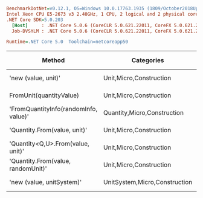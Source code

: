 ``` ini

BenchmarkDotNet=v0.12.1, OS=Windows 10.0.17763.1935 (1809/October2018Update/Redstone5)
Intel Xeon CPU E5-2673 v3 2.40GHz, 1 CPU, 2 logical and 2 physical cores
.NET Core SDK=5.0.203
  [Host]     : .NET Core 5.0.6 (CoreCLR 5.0.621.22011, CoreFX 5.0.621.22011), X64 RyuJIT
  Job-DVSYLM : .NET Core 5.0.6 (CoreCLR 5.0.621.22011, CoreFX 5.0.621.22011), X64 RyuJIT

Runtime=.NET Core 5.0  Toolchain=netcoreapp50  

```
|                                Method |                    Categories |      Mean |    Error |   StdDev |   StdErr |       Min |       Max |    Median | Ratio | MannWhitney(5%) | RatioSD |  Gen 0 | Gen 1 | Gen 2 | Allocated |
|-------------------------------------- |------------------------------ |----------:|---------:|---------:|---------:|----------:|----------:|----------:|------:|---------------- |--------:|-------:|------:|------:|----------:|
|                   &#39;new (value, unit)&#39; |       Unit,Micro,Construction |  14.09 ns | 0.278 ns | 0.260 ns | 0.067 ns |  13.55 ns |  14.57 ns |  14.09 ns |  1.00 |            Base |    0.00 |      - |     - |     - |         - |
|               FromUnit(quantityValue) |       Unit,Micro,Construction |  30.50 ns | 0.581 ns | 0.622 ns | 0.147 ns |  29.29 ns |  31.56 ns |  30.59 ns |  2.16 |          Slower |    0.07 |      - |     - |     - |         - |
| &#39;FromQuantityInfo(randomInfo, value)&#39; |   Quantity,Micro,Construction |  57.51 ns | 1.143 ns | 1.270 ns | 0.291 ns |  55.82 ns |  60.17 ns |  57.44 ns |  4.10 |          Slower |    0.11 | 0.0020 |     - |     - |      32 B |
|          &#39;Quantity.From(value, unit)&#39; |       Unit,Micro,Construction |  82.47 ns | 1.034 ns | 0.807 ns | 0.233 ns |  80.42 ns |  83.62 ns |  82.59 ns |  5.86 |          Slower |    0.11 | 0.0020 |     - |     - |      32 B |
|     &#39;Quantity&lt;Q,U&gt;.From(value, unit)&#39; |       Unit,Micro,Construction |  84.34 ns | 1.150 ns | 1.076 ns | 0.278 ns |  82.16 ns |  85.70 ns |  84.64 ns |  5.99 |          Slower |    0.15 | 0.0035 |     - |     - |      56 B |
|    &#39;Quantity.From(value, randomUnit)&#39; |       Unit,Micro,Construction | 118.45 ns | 2.141 ns | 2.003 ns | 0.517 ns | 114.45 ns | 121.08 ns | 118.63 ns |  8.41 |          Slower |    0.24 | 0.0019 |     - |     - |      32 B |
|             &#39;new (value, unitSystem)&#39; | UnitSystem,Micro,Construction | 350.21 ns | 6.901 ns | 6.777 ns | 1.694 ns | 339.93 ns | 363.76 ns | 349.32 ns | 24.86 |          Slower |    0.61 | 0.0121 |     - |     - |     192 B |
